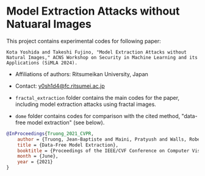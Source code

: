 # Model Extraction Attacks without Natuaral Images

This project contains experimental codes for following paper:

    Kota Yoshida and Takeshi Fujino, "Model Extraction Attacks without Natural Images," ACNS Workshop on Security in Machine Learning and its Applications (SiMLA 2024).

- Affiliations of authors: Ritsumeikan University, Japan  
- Contact: y0sh1d4@fc.ritsumei.ac.jp

- `fractal_extraction` folder contains the main codes for the paper, including model extraction attacks using fractal images.
- `dome` folder contains codes for comparison with the cited method, "data-free model extraction" (see below).

```bibtex
@InProceedings{Truong_2021_CVPR,
    author = {Truong, Jean-Baptiste and Maini, Pratyush and Walls, Robert J. and Papernot, Nicolas},
    title = {Data-Free Model Extraction},
    booktitle = {Proceedings of the IEEE/CVF Conference on Computer Vision and Pattern Recognition (CVPR)},
    month = {June},
    year = {2021}
}
```